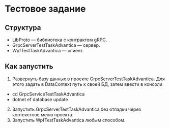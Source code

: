 # Тестовое задание

## Структура
- LibProto — библиотека с контрактом gRPC.
- GrpcServerTestTaskAdvantica — сервер.
- WpfTestTaskAdvantica — клиент.

## Как запустить
1. Развернуть базу данных в проекте GrpcServerTestTaskAdvantica. Для этого задать в DataContext путь к своей БД, затем ввести в консоли 
- cd GrpcServiceTestTaskAdvantica
- dotnet ef database update
2. Запустить GrpcServerTestTaskAdvantica без отладки через контекстное меню проекта.
3. Запустить WpfTestTaskAdvantica любым способом. 
